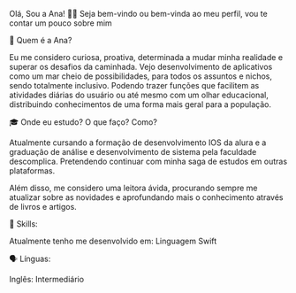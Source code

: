 Olá, Sou a Ana! ✌🏽
Seja bem-vindo ou bem-vinda ao meu perfil, vou te contar um pouco sobre mim 

🍎 Quem é a Ana?

Eu me considero curiosa, proativa, determinada a mudar minha realidade e superar os desafios da caminhada. Vejo desenvolvimento de aplicativos como um mar cheio de possibilidades, para todos os assuntos e nichos, sendo totalmente inclusivo. Podendo trazer funções que facilitem as atividades diárias do usuário ou até mesmo com um olhar educacional, distribuindo conhecimentos de uma forma mais geral para a população.

🎓 Onde eu estudo? O que faço? Como?

Atualmente cursando a formação de desenvolvimento IOS da alura e a graduação de análise e desenvolvimento de sistema pela faculdade descomplica. Pretendendo continuar com minha saga de estudos em outras plataformas.

Além disso, me considero uma leitora ávida, procurando sempre me atualizar sobre as novidades e aprofundando mais o conhecimento através de livros e artigos.

🤖 Skills:

Atualmente tenho me desenvolvido em: Linguagem Swift

🗣 Línguas:

Inglês: Intermediário

<!---
anapontes20/anapontes20 is a ✨ special ✨ repository because its `README.md` (this file) appears on your GitHub profile.
You can click the Preview link to take a look at your changes.
--->
